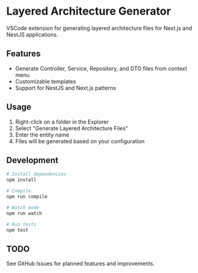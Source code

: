 # Layered Architecture Generator

VSCode extension for generating layered architecture files for Next.js and NestJS applications.

## Features

- Generate Controller, Service, Repository, and DTO files from context menu
- Customizable templates
- Support for NestJS and Next.js patterns

## Usage

1. Right-click on a folder in the Explorer
2. Select "Generate Layered Architecture Files"
3. Enter the entity name
4. Files will be generated based on your configuration

## Development

```bash
# Install dependencies
npm install

# Compile
npm run compile

# Watch mode
npm run watch

# Run tests
npm test
```

## TODO

See GitHub Issues for planned features and improvements.